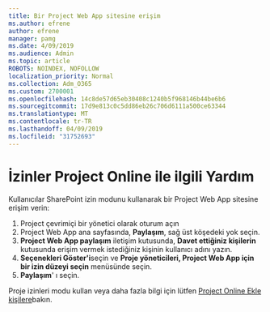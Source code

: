 ```yaml
---
title: Bir Project Web App sitesine erişim
ms.author: efrene
author: efrene
manager: pamg
ms.date: 4/09/2019
ms.audience: Admin
ms.topic: article
ROBOTS: NOINDEX, NOFOLLOW
localization_priority: Normal
ms.collection: Adm_O365
ms.custom: 2700001
ms.openlocfilehash: 14c8de57d65eb30408c1240b5f968146b44be6b6
ms.sourcegitcommit: 17d9e813c0c5dd86eb26c706d6111a500ce63344
ms.translationtype: MT
ms.contentlocale: tr-TR
ms.lasthandoff: 04/09/2019
ms.locfileid: "31752693"
---
```

# <a name="help-with-permissions-in-project-online"></a>İzinler Project Online ile ilgili Yardım

Kullanıcılar SharePoint izin modunu kullanarak bir Project Web App sitesine erişim verin:

1. Project çevrimiçi bir yönetici olarak oturum açın
2. Project Web App ana sayfasında, **Paylaşım**, sağ üst köşedeki yok seçin.
3. **Project Web App paylaşım** iletişim kutusunda, **Davet ettiğiniz kişilerin** kutusunda erişim vermek istediğiniz kişinin kullanıcı adını yazın.
4. **Seçenekleri Göster'i**seçin ve **Proje yöneticileri, Project Web App için** **bir izin düzeyi seçin** menüsünde seçin.
5. **Paylaşım**' ı seçin.

Proje izinleri modu kullan veya daha fazla bilgi için lütfen [Project Online Ekle kişilere](https://docs.microsoft.com/projectonline/step-2-add-people-to-project-online)bakın.


  

